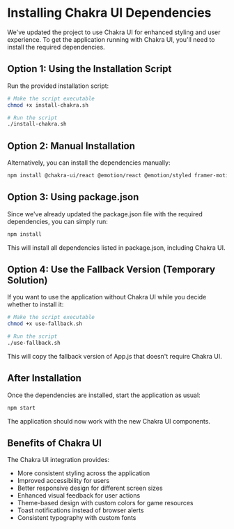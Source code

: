# Installing Chakra UI Dependencies

We've updated the project to use Chakra UI for enhanced styling and user experience. To get the application running with Chakra UI, you'll need to install the required dependencies.

## Option 1: Using the Installation Script

Run the provided installation script:

```bash
# Make the script executable
chmod +x install-chakra.sh

# Run the script
./install-chakra.sh
```

## Option 2: Manual Installation

Alternatively, you can install the dependencies manually:

```bash
npm install @chakra-ui/react @emotion/react @emotion/styled framer-motion
```

## Option 3: Using package.json

Since we've already updated the package.json file with the required dependencies, you can simply run:

```bash
npm install
```

This will install all dependencies listed in package.json, including Chakra UI.

## Option 4: Use the Fallback Version (Temporary Solution)

If you want to use the application without Chakra UI while you decide whether to install it:

```bash
# Make the script executable
chmod +x use-fallback.sh

# Run the script
./use-fallback.sh
```

This will copy the fallback version of App.js that doesn't require Chakra UI.

## After Installation

Once the dependencies are installed, start the application as usual:

```bash
npm start
```

The application should now work with the new Chakra UI components.

## Benefits of Chakra UI

The Chakra UI integration provides:

- More consistent styling across the application
- Improved accessibility for users
- Better responsive design for different screen sizes
- Enhanced visual feedback for user actions
- Theme-based design with custom colors for game resources
- Toast notifications instead of browser alerts
- Consistent typography with custom fonts

